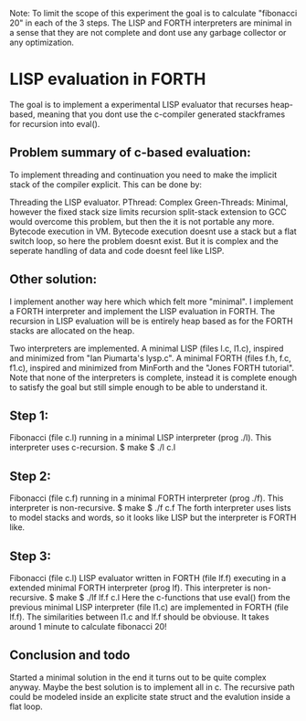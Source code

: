 Note:
To limit the scope of this experiment the goal is to calculate 
"fibonacci 20" in each of the 3 steps. The LISP and FORTH interpreters
are minimal in a sense that they are not complete and dont use any
garbage collector or any optimization.

LISP evaluation in FORTH
========================

The goal is to implement a experimental LISP evaluator that recurses heap-based, 
meaning that you dont use the c-compiler generated stackframes for recursion into
eval(). 

Problem summary of c-based evaluation: 
--------------------------------------

To implement threading and continuation you need to make the implicit 
stack of the compiler explicit. This can be done by:

  Threading the LISP evaluator. 
    PThread: Complex
    Green-Threads: Minimal, however the fixed stack size limits recursion
      split-stack extension to GCC would overcome this problem, but then
      the it is not portable any more.
  Bytecode execution in VM.
    Bytecode execution doesnt use a stack but a flat switch loop, so here
    the problem doesnt exist. But it is complex and the seperate handling 
    of data and code doesnt feel like LISP.

Other solution:
---------------

I implement another way here which  which felt more "minimal". I implement 
a FORTH interpreter and implement the LISP evaluation in FORTH.  The recursion in 
LISP evaluation will be is entirely heap based as for the FORTH stacks are allocated 
on the heap.

Two interpreters are implemented. A minimal LISP (files l.c, l1.c), inspired and 
minimized from "Ian Piumarta's lysp.c". A minimal FORTH (files f.h, f.c, f1.c), 
inspired and minimized from MinForth and the "Jones FORTH tutorial".
Note that none of the interpreters is complete, instead it is complete enough to
satisfy the goal but still simple enough to be able to understand it. 

Step 1: 
-------
Fibonacci (file c.l) running in a minimal LISP interpreter (prog ./l). This interpreter 
uses c-recursion. 
$ make 
$ ./l c.l

Step 2:
------- 
Fibonacci (file c.f) running in a minimal FORTH interpreter (prog ./f). This interpreter
is non-recursive. 
$ make 
$ ./f c.f
The forth interpreter uses lists to model stacks and words, so it 
looks like LISP but the interpreter is FORTH like.

Step 3: 
-------
Fibonacci (file c.l) LISP evaluator written in FORTH (file lf.f) executing in a
extended minimal FORTH interpreter (prog lf). This interpreter is non-recursive.
$ make 
$ ./lf lf.f c.l
Here the c-functions that use eval() from the previous minimal LISP interpreter (file l1.c) 
are implemented in FORTH (file lf.f). The similarities between l1.c and lf.f 
should be obviouse.
It takes around 1 minute to calculate fibonacci 20!

Conclusion and todo
-------------------

Started a minimal solution in the end it turns out to be quite complex anyway.
Maybe the best solution is to implement all in c. The recursive path could be 
modeled inside an explicite state struct and the evalution inside a flat loop.



